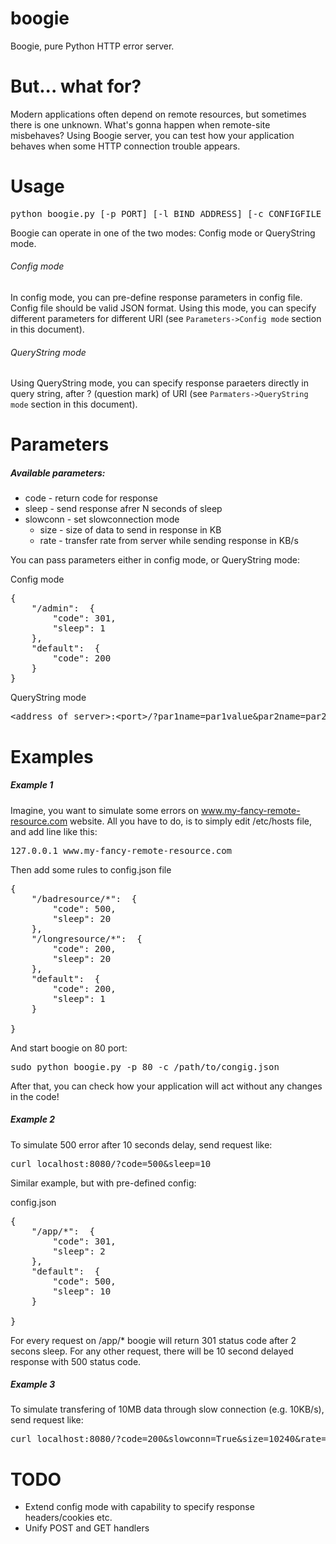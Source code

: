 boogie
======

Boogie, pure Python HTTP error server.


But... what for?
======

Modern applications often depend on remote resources, but sometimes there is one unknown. What's gonna happen when remote-site misbehaves?
Using Boogie server, you can test how your application behaves when some HTTP connection trouble appears.

Usage
======
<pre>
python boogie.py [-p PORT] [-l BIND_ADDRESS] [-c CONFIGFILE [-o]] 
</pre>

Boogie can operate in one of the two modes: Config mode or QueryString mode.


###### Config mode
In config mode, you can pre-define response parameters in config file. Config file should be valid JSON format. Using this mode, you can specify different parameters for different URI (see `Parameters->Config mode` section in this document).

###### QueryString mode
Using QueryString mode, you can specify response paraeters directly in query string, after ? (question mark) of URI (see `Parmaters->QueryString mode` section in this document). 

Parameters
======

##### Available parameters:
* code - return code for response
* sleep - send response afrer N seconds of sleep
* slowconn - set slowconnection mode
    * size - size of data to send in response in KB
    * rate - transfer rate from server while sending response in KB/s

You can pass parameters either in config mode, or QueryString mode:

Config mode
<pre>
{
    "/admin":  { 
        "code": 301,
        "sleep": 1
    },
    "default":  { 
        "code": 200
    }
}
</pre>


QueryString mode
<pre>
&lt;address_of_server&gt;:&lt;port&gt;/?par1name=par1value&par2name=par2value...
</pre>



Examples
======

##### Example 1
Imagine, you want to simulate some errors on www.my-fancy-remote-resource.com website. All you have to do, is to simply edit /etc/hosts file, and add line like this:
<pre>
127.0.0.1 www.my-fancy-remote-resource.com
</pre>

Then add some rules to config.json file
<pre>
{
    "/badresource/*":  { 
        "code": 500,
        "sleep": 20
    },
    "/longresource/*":  { 
        "code": 200,
        "sleep": 20
    },
    "default":  { 
        "code": 200,
        "sleep": 1
    }

}
</pre>
And start boogie on 80 port:
<pre>
sudo python boogie.py -p 80 -c /path/to/congig.json
</pre>
After that, you can check how your application will act without any changes in the code!

##### Example 2
To simulate 500 error after 10 seconds delay, send request like:
<pre>
curl localhost:8080/?code=500&sleep=10
</pre>
Similar example, but with pre-defined config:

config.json
<pre>
{
    "/app/*":  { 
        "code": 301,
        "sleep": 2
    },
    "default":  { 
        "code": 500,
        "sleep": 10
    }

}
</pre>
For every request on /app/* boogie will return 301 status code after 2 secons sleep. For any other request, there will be 10 second delayed response with 500 status code.


##### Example 3
To simulate transfering of 10MB data through slow connection (e.g. 10KB/s), send request like:
<pre>
curl localhost:8080/?code=200&slowconn=True&size=10240&rate=10
</pre>


TODO
======
* Extend config mode with capability to specify response headers/cookies etc.
* Unify POST and GET handlers
